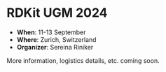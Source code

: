 # RDKit UGM 2024

- **When**: 11-13 September
- **Where**: Zurich, Switzerland
- **Organizer**: Sereina Riniker

More information, logistics details, etc. coming soon.